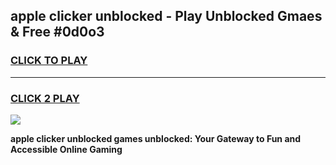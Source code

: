 
## apple clicker unblocked - Play Unblocked Gmaes & Free #0d0o3
<h3>
<a href="https://news.freeplayer.one?title=apple_clicker_unblocked&ref=03M">CLICK TO PLAY</a></h3>
<hr>

<h3>
<a href="https://news.freeplayer.one?title=apple_clicker_unblocked&ref=03M">CLICK 2 PLAY</a>
  
</h3>

<a href="https://news.freeplayer.one?title=apple_clicker_unblocked&ref=03M"><img src="https://clearcache.store/games.png"></a>


**apple clicker unblocked games unblocked: Your Gateway to Fun and Accessible Online Gaming**
